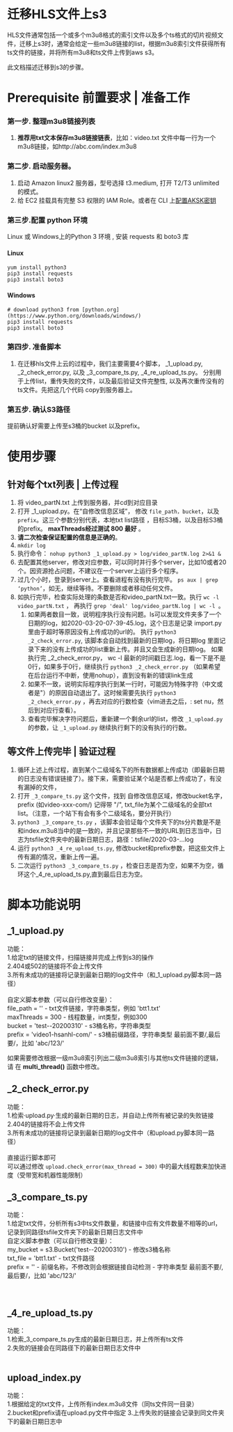 # 迁移HLS文件上s3

HLS文件通常包括一个或多个m3u8格式的索引文件以及多个ts格式的切片视频文件，迁移上s3时，通常会给定一些m3u8链接的list，根据m3u8索引文件获得所有ts文件的链接，并将所有m3u8和ts文件上传到aws s3。

此文档描述迁移到s3的步骤。

# Prerequisite 前置要求 | 准备工作

### 第一步. 整理m3u8链接列表
1. **推荐用txt文本保存m3u8链接链表**，比如：video.txt 文件中每一行为一个m3u8链接，如http://abc.com/index.m3u8

### 第二步. 启动服务器。 
1. 启动 Amazon linux2 服务器，型号选择 t3.medium, 打开 T2/T3 unlimited 的模式。
1. 给 EC2 挂载具有完整 S3 权限的 IAM Role。或者在 CLI 上[配置AKSK密钥](https://docs.aws.amazon.com/zh_cn/cli/latest/userguide/cli-chap-configure.html) 

### 第三步.配置 python 环境
Linux 或 Windows上的Python 3 环境 , 安装 requests 和 boto3 库
#### Linux
   ```
   yum install python3  
   pip3 install requests 
   pip3 install boto3
   ```
#### Windows
   ```
   # download python3 from [python.org](https://www.python.org/downloads/windows/) 
   pip3 install requests
   pip3 install boto3
   ``` 

### 第四步. 准备脚本
1. 在迁移hls文件上云的过程中，我们主要需要4个脚本， _1_upload.py,  _2_check_error.py, 以及 _3_compare_ts.py, _4_re_upload_ts.py。 分别用于上传list，重传失败的文件，以及最后验证文件完整性, 以及再次重传没有的ts文件。先把这几个代码 copy到服务器上。

### 第五步. 确认S3路径
提前确认好需要上传至s3桶的bucket 以及prefix。

# 使用步骤

## 针对每个txt列表 | 上传过程
1. 将 video_partN.txt 上传到服务器，并cd到对应目录
1. 打开 _1_upload.py。在“自修改信息区域”， 修改 ``file_path，bucket``，以及``prefix``。这三个参数分别代表，本地txt list路径 ，目标S3桶，以及目标S3桶的prefix。 
**maxThreads经过测试 800 最好** 。
1. **请二次检查保证配置的信息是正确的**。
1. ``mkdir log``
1. 执行命令： ```nohup python3 _1_upload.py > log/video_partN.log 2>&1 &```
1. 去配置其他server，修改对应参数，可以同时并行多个server，比如10或者20个。因资源抢占问题，不建议在一个server上运行多个程序。
1. 过几个小时，登录到server上。查看进程有没有执行完毕。 ``ps aux | grep ‘python’``，如无，继续等待。不要删除或者移动任何文件。
1. 如执行完毕，检查实际处理的条数是否和video_partN.txt一致。执行 ``wc -l video_partN.txt``   ， 再执行  ``grep 'deal' log/video_partN.log | wc -l ``。 
   1. 如果两者数目一致，说明程序执行没有问题。ls可以发现文件夹多了一个日期的log，如2020-03-20-07-39-45.log，这个日志是记录 import.py 里由于超时等原因没有上传成功的url的。
    执行  ``python3 _2_check_error.py``,  该脚本会自动找到最新的日期log，将日期log 里面记录下来的没有上传成功的list重新上传。并且又会生成新的日期log。
     如果执行完 _2_check_error.py，  wc -l  最新的时间戳日志.log，看一下是不是0行，如果多于0行，继续执行 ``python3 _2_check_error.py`` （如果希望在后台运行不中断，使用nohup），直到没有新的错误link生成
   2. 如果不一致，说明实际程序执行到某一行时，可能因为特殊字符（中文或者是"）的原因自动退出了。这时候需要先执行 ``python3 _2_check_error.py`` ，再去对应的行数检查（vim进去之后，: set nu，然后到对应行查看）。
   3. 查看完毕解决字符问题后，重新建一个剩余url的list，修改 ``_1_upload.py`` 的参数，让 ``_1_upload.py`` 继续执行剩下的没有执行的行数。


## 等文件上传完毕 | 验证过程
1. 循环上述上传过程，直到某个二级域名下的所有数据都上传成功（即最新日期的日志没有错误链接了）。接下来，需要验证某个站是否都上传成功了，有没有漏掉的文件，
1. 打开 ``_3_compare_ts.py`` 这个文件，找到 自修改信息区域，修改bucket名字，prefix (如video-xxx-com/) 记得带 "/", txt_file为某个二级域名的全部txt list。（注意，一个站下有会有多个二级域名，要分开执行）
1. ``python3 _3_compare_ts.py`` ，该脚本会验证每个文件夹下的ts分片数是不是和index.m3u8当中的是一致的，并且记录那些不一致的URL到日志当中，日志为tsfile文件夹中的最新日期日志，路径：tsfile/2020-03-...log
1. 运行 ``python3 _4_re_upload_ts.py``,  修改bucket和prefix参数，把这些文件上传有漏的情况，重新上传一遍。
1. 二次运行 ``python3 _3_compare_ts.py``  ，检查日志是否为空，如果不为空，循环这个_4_re_upload_ts.py,直到最后日志为空。
   

# 脚本功能说明
## _1_upload.py
功能：<br>
1.给定txt的链接文件，扫描链接并完成上传到s3的操作<br>
2.404或502的链接将不会上传文件<br>
3.所有未成功的链接将记录到最新日期的log文件中（和_1_upload.py脚本同一路径）<br>
<br>
自定义脚本参数（可以自行修改变量）：<br>
file_path = ''  - txt文件链接，字符串类型，例如 'btt1.txt'<br>
maxThreads = 300  - 线程数量，int类型，例如300<br>
bucket = 'test--20200310'  - s3桶名称，字符串类型<br>
prefix = 'video1-hsanhl-com/'   - s3桶前缀路径，字符串类型  最前面不要/,最后要/，比如 'abc/123/'<br>

如果需要修改根据一级m3u8索引列出二级m3u8索引与其他ts文件链接的逻辑，请 在 **multi_thread()** 函数中修改。

## _2_check_error.py
功能：<br>
1.检索·upload.py·生成的最新日期的日志，并自动上传所有被记录的失败链接<br>
2.404的链接将不会上传文件<br>
3.所有未成功的链接将记录到最新日期的log文件中（和upload.py脚本同一路径）<br>
<br>
直接运行脚本即可<br>
可以通过修改 `upload.check_error(max_thread = 300)` 中的最大线程数来加快进度（受带宽和机器性能限制）<br>

## _3_compare_ts.py
功能：<br>
1.给定txt文件，分析所有s3中ts文件数量，和链接中应有文件数量不相等的url，记录到同路径tsfile文件夹下的最新日期日志文件中<br>
自定义脚本参数（可以自行修改变量）：<br>
my_bucket = s3.Bucket('test--20200310')  - 修改s3桶名称<br>
txt_file = 'btt1.txt'   - txt文件路径<br>
prefix = ''   - 前缀名称，不修改则会根据链接自动检测 - 字符串类型  最前面不要/,最后要/，比如 'abc/123/'<br>
<br>
<br>

## _4_re_upload_ts.py
功能：<br>
1.检索_3_compare_ts.py生成的最新日期日志，并上传所有ts文件<br>
2.失败的链接会在同路径下的最新日期日志文件中<br>
<br>

## upload_index.py
功能：<br>
1.根据给定的txt文件，上传所有index.m3u8文件（同ts文件同一目录）<br>
2.bucket和prefix请在upload.py文件中指定
3.上传失败的链接会记录到同文件夹下的最新日期日志中
<br>
